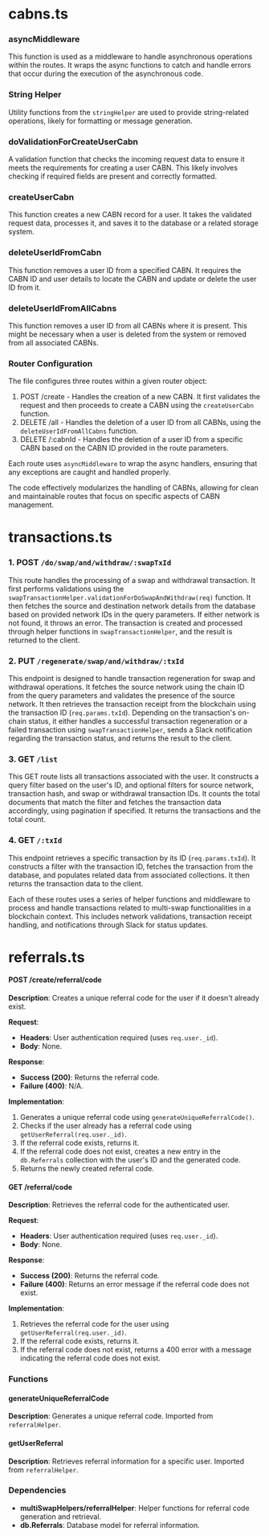 # cabns.ts

### asyncMiddleware

This function is used as a middleware to handle asynchronous operations within the routes. It wraps the async functions to catch and handle errors that occur during the execution of the asynchronous code.

### String Helper

Utility functions from the `stringHelper` are used to provide string-related operations, likely for formatting or message generation.

### doValidationForCreateUserCabn

A validation function that checks the incoming request data to ensure it meets the requirements for creating a user CABN. This likely involves checking if required fields are present and correctly formatted.

### createUserCabn

This function creates a new CABN record for a user. It takes the validated request data, processes it, and saves it to the database or a related storage system.

### deleteUserIdFromCabn

This function removes a user ID from a specified CABN. It requires the CABN ID and user details to locate the CABN and update or delete the user ID from it.

### deleteUserIdFromAllCabns

This function removes a user ID from all CABNs where it is present. This might be necessary when a user is deleted from the system or removed from all associated CABNs.

### Router Configuration

The file configures three routes within a given router object:

1.  POST /create - Handles the creation of a new CABN. It first validates the request and then proceeds to create a CABN using the `createUserCabn` function.
2.  DELETE /all - Handles the deletion of a user ID from all CABNs, using the `deleteUserIdFromAllCabns` function.
3.  DELETE /:cabnId - Handles the deletion of a user ID from a specific CABN based on the CABN ID provided in the route parameters.

Each route uses `asyncMiddleware` to wrap the async handlers, ensuring that any exceptions are caught and handled properly.

The code effectively modularizes the handling of CABNs, allowing for clean and maintainable routes that focus on specific aspects of CABN management.

# transactions.ts

### 1\. POST `/do/swap/and/withdraw/:swapTxId`

This route handles the processing of a swap and withdrawal transaction. It first performs validations using the `swapTransactionHelper.validationForDoSwapAndWithdraw(req)` function. It then fetches the source and destination network details from the database based on provided network IDs in the query parameters. If either network is not found, it throws an error. The transaction is created and processed through helper functions in `swapTransactionHelper`, and the result is returned to the client.

### 2\. PUT `/regenerate/swap/and/withdraw/:txId`

This endpoint is designed to handle transaction regeneration for swap and withdrawal operations. It fetches the source network using the chain ID from the query parameters and validates the presence of the source network. It then retrieves the transaction receipt from the blockchain using the transaction ID (`req.params.txId`). Depending on the transaction's on-chain status, it either handles a successful transaction regeneration or a failed transaction using `swapTransactionHelper`, sends a Slack notification regarding the transaction status, and returns the result to the client.

### 3\. GET `/list`

This GET route lists all transactions associated with the user. It constructs a query filter based on the user's ID, and optional filters for source network, transaction hash, and swap or withdrawal transaction IDs. It counts the total documents that match the filter and fetches the transaction data accordingly, using pagination if specified. It returns the transactions and the total count.

### 4\. GET `/:txId`

This endpoint retrieves a specific transaction by its ID (`req.params.txId`). It constructs a filter with the transaction ID, fetches the transaction from the database, and populates related data from associated collections. It then returns the transaction data to the client.

Each of these routes uses a series of helper functions and middleware to process and handle transactions related to multi-swap functionalities in a blockchain context. This includes network validations, transaction receipt handling, and notifications through Slack for status updates.

# referrals.ts

#### POST /create/referral/code

**Description**: Creates a unique referral code for the user if it doesn't already exist.

**Request**:

- **Headers**: User authentication required (uses `req.user._id`).
- **Body**: None.

**Response**:

- **Success (200)**: Returns the referral code.
- **Failure (400)**: N/A.

**Implementation**:

1.  Generates a unique referral code using `generateUniqueReferralCode()`.
2.  Checks if the user already has a referral code using `getUserReferral(req.user._id)`.
3.  If the referral code exists, returns it.
4.  If the referral code does not exist, creates a new entry in the `db.Referrals` collection with the user's ID and the generated code.
5.  Returns the newly created referral code.

#### GET /referral/code

**Description**: Retrieves the referral code for the authenticated user.

**Request**:

- **Headers**: User authentication required (uses `req.user._id`).
- **Body**: None.

**Response**:

- **Success (200)**: Returns the referral code.
- **Failure (400)**: Returns an error message if the referral code does not exist.

**Implementation**:

1.  Retrieves the referral code for the user using `getUserReferral(req.user._id)`.
2.  If the referral code exists, returns it.
3.  If the referral code does not exist, returns a 400 error with a message indicating the referral code does not exist.

### Functions

#### generateUniqueReferralCode

**Description**: Generates a unique referral code. Imported from `referralHelper`.

#### getUserReferral

**Description**: Retrieves referral information for a specific user. Imported from `referralHelper`.

### Dependencies

- **multiSwapHelpers/referralHelper**: Helper functions for referral code generation and retrieval.
- **db.Referrals**: Database model for referral information.
